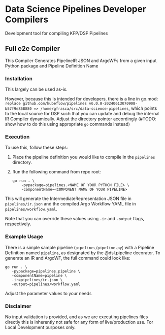 # Data Science Pipelines Developer Compilers

Development tool for compiling KFP/DSP Pipelines

## Full e2e Compiler

This Compiler Generates PipelineIR JSON and ArgoWFs from a given input Python package and Pipeline Definition Name


### Installation
This largely can be used as-is.

However, because this is intended for developers, there is a line in go.mod:
`replace github.com/kubeflow/pipelines v0.0.0-20240613070908-b57f9e858880 => /home/gfrasca/src/data-science-pipelines`, which points to the local source for DSP such that you can update and debug the internal IR Compiler dynamically.   Adjust the directory pointer accordingly (#TODO: show how to do this using appropriate `go` commands instead)

### Execution
 
To use this, follow these steps:
1. Place the pipeline definition you would like to compile in the `pipelines` directory.

2. Run the following command from repo root: 
    ```
    go run . \
        -pypackage=pipelines.<NAME OF YOUR PYTHON FILE> \
        -componentName=<COMPONENT NAME OF YOUR PIPELINE>
    ```


This will generate the IntermediateRepresentation JSON file in `pipelines/ir.json` and the compiled Argo Workflow YAML file in `pipelines/workflow.yaml`.  

Note that you can override these values using `-ir` and `-output` flags, respectively.


### Example Usage
There is a simple sample pipeline (`pipelines/pipeline.py`) with a Pipeline Definition named `pipeline`, as designated by the @dsl.pipeline decorator.  To generate an IR and ArgoWF, the full command could look like:
```
go run . \
   -pypackage=pipelines.pipeline \
   -componentName=pipeline \
   -ir=pipelines/ir.json \
   -output=pipelines/workflow.yaml
```

Adjust the parameter values to your needs


### Disclaimer
No input validation is provided, and as we are executing pipelines files directly this is inherently not safe for any form of live/production use.  For Local Development purposes only.
